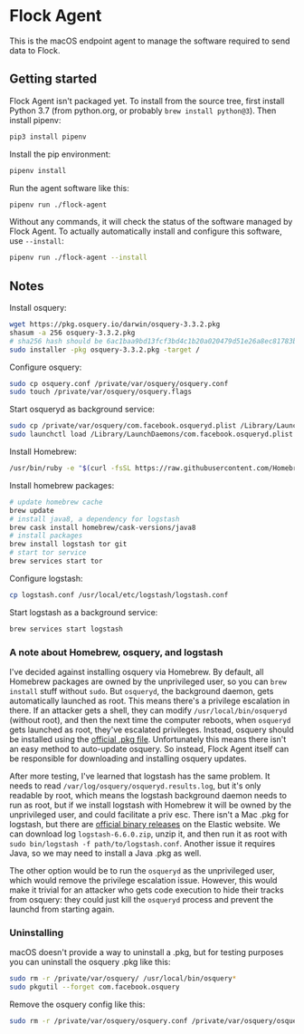 # Flock Agent

This is the macOS endpoint agent to manage the software required to send data to Flock.

## Getting started

Flock Agent isn't packaged yet. To install from the source tree, first install Python 3.7 (from python.org, or probably `brew install python@3`). Then install pipenv:

```sh
pip3 install pipenv
```

Install the pip environment:

```sh
pipenv install
```

Run the agent software like this:

```sh
pipenv run ./flock-agent
```

Without any commands, it will check the status of the software managed by Flock Agent. To actually automatically install and configure this software, use `--install`:

```sh
pipenv run ./flock-agent --install
```

## Notes

Install osquery:

```sh
wget https://pkg.osquery.io/darwin/osquery-3.3.2.pkg
shasum -a 256 osquery-3.3.2.pkg
# sha256 hash should be 6ac1baa9bd13fcf3bd4c1b20a020479d51e26a8ec81783be7a8692d2c4a9926a
sudo installer -pkg osquery-3.3.2.pkg -target /
```

Configure osquery:

```sh
sudo cp osquery.conf /private/var/osquery/osquery.conf
sudo touch /private/var/osquery/osquery.flags
```

Start osqueryd as background service:

```sh
sudo cp /private/var/osquery/com.facebook.osqueryd.plist /Library/LaunchDaemons/
sudo launchctl load /Library/LaunchDaemons/com.facebook.osqueryd.plist
```

Install Homebrew:

```sh
/usr/bin/ruby -e "$(curl -fsSL https://raw.githubusercontent.com/Homebrew/install/master/install)"
```

Install homebrew packages:

```sh
# update homebrew cache
brew update
# install java8, a dependency for logstash
brew cask install homebrew/cask-versions/java8
# install packages
brew install logstash tor git
# start tor service
brew services start tor
```

Configure logstash:

```sh
cp logstash.conf /usr/local/etc/logstash/logstash.conf
```

Start logstash as a background service:

```sh
brew services start logstash
```

### A note about Homebrew, osquery, and logstash

I've decided against installing osquery via Homebrew. By default, all Homebrew packages are owned by the unprivileged user, so you can `brew install` stuff without `sudo`. But `osqueryd`, the background daemon, gets automatically launched as root. This means there's a privilege escalation in there. If an attacker gets a shell, they can modify `/usr/local/bin/osqueryd` (without root), and then the next time the computer reboots, when `osqueryd` gets launched as root, they've escalated privileges. Instead, osquery should be installed using the [official .pkg file](https://osquery.io/downloads). Unfortunately this means there isn't an easy method to auto-update osquery. So instead, Flock Agent itself can be responsible for downloading and installing osquery updates.

After more testing, I've learned that logstash has the same problem. It needs to read `/var/log/osquery/osqueryd.results.log`, but it's only readable by root, which means the logstash background daemon needs to run as root, but if we install logstash with Homebrew it will be owned by the unprivileged user, and could facilitate a priv esc. There isn't a Mac .pkg for logstash, but there are [official binary releases](https://www.elastic.co/downloads/logstash) on the Elastic website. We can download log `logstash-6.6.0.zip`, unzip it, and then run it as root with `sudo bin/logstash -f path/to/logstash.conf`. Another issue it requires Java, so we may need to install a Java .pkg as well.

The other option would be to run the `osqueryd` as the unprivileged user, which would remove the privilege escalation issue. However, this would make it trivial for an attacker who gets code execution to hide their tracks from osquery: they could just kill the `osqueryd` process and prevent the launchd from starting again.

### Uninstalling

macOS doesn't provide a way to uninstall a .pkg, but for testing purposes you can uninstall the osquery .pkg like this:

```sh
sudo rm -r /private/var/osquery/ /usr/local/bin/osquery*
sudo pkgutil --forget com.facebook.osquery
```

Remove the osquery config like this:

```sh
sudo rm -r /private/var/osquery/osquery.conf /private/var/osquery/osquery.flags
```
